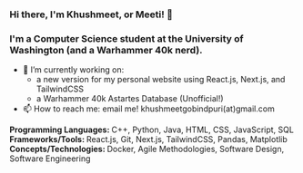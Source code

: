 ### Hi there, I'm Khushmeet, or Meeti! 👋
### I'm a Computer Science student at the University of Washington (and a Warhammer 40k nerd).
- 🔭 I’m currently working on: <br/>
    - a new version for my personal website using React.js, Next.js, and TailwindCSS
    - a Warhammer 40k Astartes Database (Unofficial!)
- 📫 How to reach me: email me! khushmeetgobindpuri(at)gmail.com

<div class="h3"><strong> Programming Languages: </strong> 
C++, Python, Java, HTML, CSS, JavaScript, SQL
</div>
<div class="h3"><strong> Frameworks/Tools: </strong> React.js, Git, Next.js, TailwindCSS, Pandas, Matplotlib 
</div>
<div class="h3"><strong> Concepts/Technologies: </strong> Docker, Agile Methodologies, Software Design, Software Engineering
</div>
